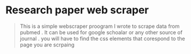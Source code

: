 # Research paper web scraper
> This is a simple webscraper proogram I wrote to scrape data from pubmed . It can be used for google schoalar or any other source of journal . you will have to find the css elements that corespond to the page you are scrpaing